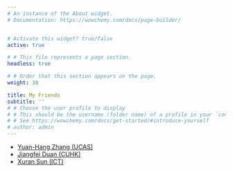 ```yaml
---
# An instance of the About widget.
# Documentation: https://wowchemy.com/docs/page-builder/


# Activate this widget? true/false
active: true

# # This file represents a page section.
headless: true

# # Order that this section appears on the page.
weight: 30

title: My Friends
subtitle: ''
# # Choose the user profile to display
# # This should be the username (folder name) of a profile in your `content/authors/` folder.
# # See https://wowchemy.com/docs/get-started/#introduce-yourself
# author: admin
---
```


- [Yuan-Hang Zhang (UCAS)](https://www.sailorzhang.com/)
- [Jiangfei Duan (CUHK)](https://jf-d.github.io/)
- [Xuran Sun (ICT)](http://vipl.ict.ac.cn/edu/student/doctoral/202205/t20220518_123492.html)